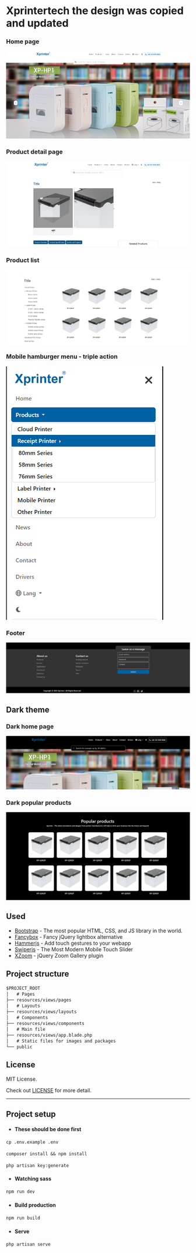 # Xprintertech the design was copied and updated

### Home page
![Home page](./public/screens/home.png)

### Product detail page
![Product detail](./public/screens/detail.png)

### Product list
![Product list](./public/screens/list.png)

### Mobile hamburger menu - triple action
![Mobile hamburger](./public/screens/mobile.png)

### Footer
![Home page](./public/screens/footer.png)


## Dark theme

### Dark home page
![Home page](./public/screens/dark-home.png)

### Dark popular products
![Home page](./public/screens/dark-popular.png)



## Used

- [Bootstrap](https://getbootstrap.com/) - The most popular HTML, CSS, and JS library in the world.
- [Fancybox](http://fancybox.net/) - Fancy jQuery lightbox alternative
- [Hammerjs](https://hammerjs.github.io/) - Add touch gestures to your webapp
- [Swiperjs](https://swiperjs.com/) - The Most Modern Mobile Touch Slider
- [XZoom](https://payalord.github.io/xZoom/) - jQuery Zoom Gallery plugin

## Project structure

```
$PROJECT_ROOT
│   # Pages
├── resources/views/pages
│   # Layouts
├── resources/views/layouts
│   # Components
├── resources/views/components
│   # Main file
├── resources/views/app.blade.php
│   # Static files for images and packages
└── public
```

## License

MIT License.

Check out [LICENSE](./LICENSE) for more detail.

---
## Project setup


- #### These should be done first
```
cp .env.example .env

composer install && npm install

php artisan key:generate

```

- #### Watching sass
```bash
npm run dev
```
- #### Build production
```bash
npm run build
```
- #### Serve
```bash
php artisan serve
```
